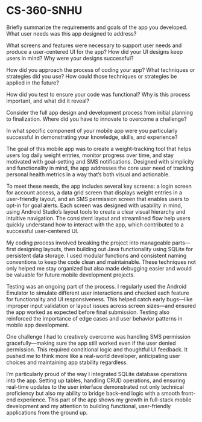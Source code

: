 # CS-360-SNHU
Briefly summarize the requirements and goals of the app you developed. What user needs was this app designed to address?

What screens and features were necessary to support user needs and produce a user-centered UI for the app? How did your UI designs keep users in mind? Why were your designs successful?

How did you approach the process of coding your app? What techniques or strategies did you use? How could those techniques or strategies be applied in the future?

How did you test to ensure your code was functional? Why is this process important, and what did it reveal?

Consider the full app design and development process from initial planning to finalization. Where did you have to innovate to overcome a challenge?

In what specific component of your mobile app were you particularly successful in demonstrating your knowledge, skills, and experience?

The goal of this mobile app was to create a weight-tracking tool that helps users log daily weight entries, monitor progress over time, and stay motivated with goal-setting and SMS notifications. Designed with simplicity and functionality in mind, the app addresses the core user need of tracking personal health metrics in a way that’s both visual and actionable.

To meet these needs, the app includes several key screens: a login screen for account access, a data grid screen that displays weight entries in a user-friendly layout, and an SMS permission screen that enables users to opt-in for goal alerts. Each screen was designed with usability in mind, using Android Studio’s layout tools to create a clear visual hierarchy and intuitive navigation. The consistent layout and streamlined flow help users quickly understand how to interact with the app, which contributed to a successful user-centered UI.

My coding process involved breaking the project into manageable parts—first designing layouts, then building out Java functionality using SQLite for persistent data storage. I used modular functions and consistent naming conventions to keep the code clean and maintainable. These techniques not only helped me stay organized but also made debugging easier and would be valuable for future mobile development projects.

Testing was an ongoing part of the process. I regularly used the Android Emulator to simulate different user interactions and checked each feature for functionality and UI responsiveness. This helped catch early bugs—like improper input validation or layout issues across screen sizes—and ensured the app worked as expected before final submission. Testing also reinforced the importance of edge cases and user behavior patterns in mobile app development.

One challenge I had to creatively overcome was handling SMS permission gracefully—making sure the app still worked even if the user denied permission. This required conditional logic and thoughtful UI feedback. It pushed me to think more like a real-world developer, anticipating user choices and maintaining app stability regardless.

I’m particularly proud of the way I integrated SQLite database operations into the app. Setting up tables, handling CRUD operations, and ensuring real-time updates to the user interface demonstrated not only technical proficiency but also my ability to bridge back-end logic with a smooth front-end experience. This part of the app shows my growth in full-stack mobile development and my attention to building functional, user-friendly applications from the ground up.
